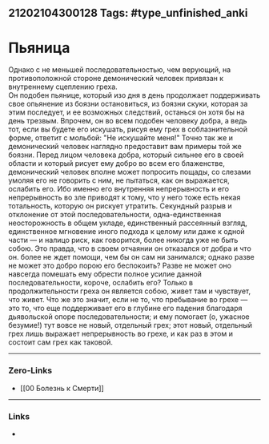 21202104300128
Tags: #type_unfinished_anki 
---
# Пьяница

Однако с не меньшей последовательностью, чем верующий, на противоположной стороне демонический человек привязан к внутреннему сцеплению греха.<br>Он подобен пьянице, который изо дня в день продолжает поддерживать свое опьянение из боязни остановиться, из боязни скуки, которая за этим последует, и ее возможных следствий, останься он хотя бы на день трезвым. Впрочем, он во всем подобен человеку добра, а ведь тот, если вы будете его искушать, рисуя ему грех в соблазнительной форме, ответит с мольбой: "Не искушайте меня!" Точно так же и демонический человек наглядно предоставит вам примеры той же боязни. Перед лицом человека добра, который сильнее его в своей области и который рисует ему добро во всем его блаженстве, демонический человек вполне может попросить пощады, со слезами умоляя его не говорить с ним, не пытаться, как он выражается, ослабить его. Ибо именно его внутренняя непрерывность и его непрерывность во зле приводят к тому, что у него тоже есть некая тотальность, которую он рискует утратить. Секундный разрыв и отклонение от этой последовательности, одна-единственная неосторожность в общем укладе, единственный рассеянный взгляд, единственное мгновение иного подхода к целому или даже к одной части — и налицо риск, как говорится, более никогда уже не быть собою. Это правда, что в своем отчаянии он отказался от добра и что он. более не ждет помощи, чем бы он сам ни занимался; однако разве не может это добро порою его беспокоить? Разве не может оно навсегда помешать ему обрести полное усилие данной последовательности, короче, ослабить его? Только в продолжительности греха он является собою, живет там и чувствует, что живет. Что же это значит, если не то, что пребывание во грехе — это то, что еще поддерживает его в глубине его падения благодаря дьявольской опоре последовательности; и ему помогает (о, ужасное безумие!) тут вовсе не новый, отдельный грех; этот новый, отдельный грех лишь выражает непрерывность во грехе, и как раз в этом и состоит сам грех как таковой.

---
### Zero-Links
- [[00 Болезнь к Смерти]]
---
### Links
-